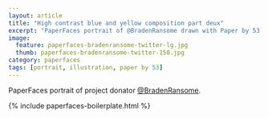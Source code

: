 ```yaml
---
layout: article
title: "High contrast blue and yellow composition part deux"
excerpt: "PaperFaces portrait of @BradenRansome drawn with Paper by 53 on an iPad."
image: 
  feature: paperfaces-bradenransome-twitter-lg.jpg
  thumb: paperfaces-bradenransome-twitter-150.jpg
category: paperfaces
tags: [portrait, illustration, paper by 53]
---
```


PaperFaces portrait of project donator [@BradenRansome](http://twitter.com/BradenRansome).

{% include paperfaces-boilerplate.html %}